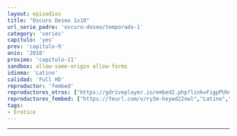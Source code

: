 ```yaml
---
layout: episodios
title: "Oscuro Deseo 1x10"
url_serie_padre: 'oscuro-deseo/temporada-1'
category: 'series'
capitulo: 'yes'
prev: 'capitulo-9'
anio: '2018'
proximo: 'capitulo-11'
sandbox: allow-same-origin allow-forms
idioma: 'Latino'
calidad: 'Full HD'
reproductor: 'fembed'
reproductores_otros: ["https://gdriveplayer.io/embed2.php?link=FigpPUhm70gXZG%252B%252FfFiOXANPM%252BcGb0vnnTCc6Wj5zxFnBh8JudMk9JFZi%252Fs3VcpVKVHtbxZ9BYpVSYuu49959zsJuiDEthFapEjaYsaZUFKX%252FJlU08dr2CdvXMhek%252BlWK08FBCH9ouSRKO7Et7plxnGV2Ac1iAlln%252BUjpwcKadsbAN1xz2kLZ%252Bvj%252BAJGoj73hPzgi7xNiUMxOvlcxPfDqd","Latino","https://gounlimited.to/embed-rcsv5vicfppu.html","Latino"]
reproductores_fembed: ["https://feurl.com/v/ry3m-heywd22nwl","Latino","https://feurl.com/v/nplpeh2722w-4y5","Latino"]
tags:
- Erotico
---
```

---










